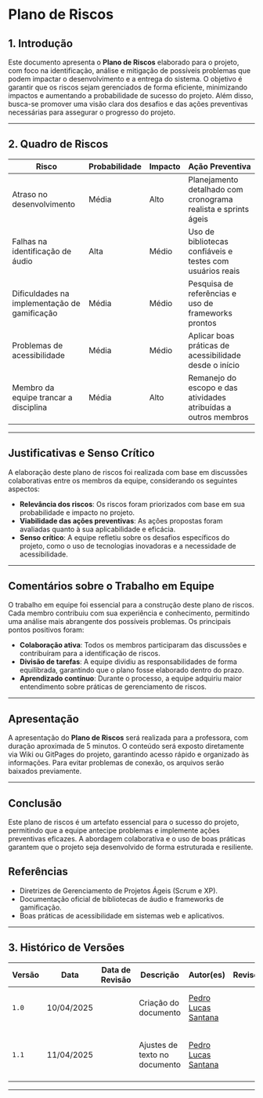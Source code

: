# Plano de Riscos

## 1. Introdução
Este documento apresenta o **Plano de Riscos** elaborado para o projeto, com foco na identificação, análise e mitigação de possíveis problemas que podem impactar o desenvolvimento e a entrega do sistema. O objetivo é garantir que os riscos sejam gerenciados de forma eficiente, minimizando impactos e aumentando a probabilidade de sucesso do projeto. Além disso, busca-se promover uma visão clara dos desafios e das ações preventivas necessárias para assegurar o progresso do projeto.

---

## 2. Quadro de Riscos

| **Risco**                              | **Probabilidade** | **Impacto** | **Ação Preventiva**                                                                 |
|----------------------------------------|-------------------|-------------|-------------------------------------------------------------------------------------|
| Atraso no desenvolvimento              | Média             | Alto        | Planejamento detalhado com cronograma realista e sprints ágeis                     |
| Falhas na identificação de áudio       | Alta              | Médio       | Uso de bibliotecas confiáveis e testes com usuários reais                          |
| Dificuldades na implementação de gamificação | Média        | Médio       | Pesquisa de referências e uso de frameworks prontos                                |
| Problemas de acessibilidade            | Média             | Médio       | Aplicar boas práticas de acessibilidade desde o início                             |
| Membro da equipe trancar a disciplina  | Média             | Alto        | Remanejo do escopo e das atividades atribuídas a outros membros                    |

---


## Justificativas e Senso Crítico
A elaboração deste plano de riscos foi realizada com base em discussões colaborativas entre os membros da equipe, considerando os seguintes aspectos:
- **Relevância dos riscos**: Os riscos foram priorizados com base em sua probabilidade e impacto no projeto.
- **Viabilidade das ações preventivas**: As ações propostas foram avaliadas quanto à sua aplicabilidade e eficácia.
- **Senso crítico**: A equipe refletiu sobre os desafios específicos do projeto, como o uso de tecnologias inovadoras e a necessidade de acessibilidade.

---

## Comentários sobre o Trabalho em Equipe
O trabalho em equipe foi essencial para a construção deste plano de riscos. Cada membro contribuiu com sua experiência e conhecimento, permitindo uma análise mais abrangente dos possíveis problemas. Os principais pontos positivos foram:
- **Colaboração ativa**: Todos os membros participaram das discussões e contribuíram para a identificação de riscos.
- **Divisão de tarefas**: A equipe dividiu as responsabilidades de forma equilibrada, garantindo que o plano fosse elaborado dentro do prazo.
- **Aprendizado contínuo**: Durante o processo, a equipe adquiriu maior entendimento sobre práticas de gerenciamento de riscos.

---

## Apresentação
A apresentação do **Plano de Riscos** será realizada para a professora, com duração aproximada de 5 minutos. O conteúdo será exposto diretamente via Wiki ou GitPages do projeto, garantindo acesso rápido e organizado às informações. Para evitar problemas de conexão, os arquivos serão baixados previamente.

---

## Conclusão
Este plano de riscos é um artefato essencial para o sucesso do projeto, permitindo que a equipe antecipe problemas e implemente ações preventivas eficazes. A abordagem colaborativa e o uso de boas práticas garantem que o projeto seja desenvolvido de forma estruturada e resiliente.

## Referências
- Diretrizes de Gerenciamento de Projetos Ágeis (Scrum e XP).
- Documentação oficial de bibliotecas de áudio e frameworks de gamificação.
- Boas práticas de acessibilidade em sistemas web e aplicativos.

---

## 3. Histórico de Versões

| Versão | Data       | Data de Revisão | Descrição            | Autor(es)                                           | Revisor(es) | Detalhes da revisão |
| ------ | ---------- | --------------- | -------------------- | --------------------------------------------------- | ----------- | ------------------- |
| `1.0`  | 10/04/2025 |                 | Criação do documento | [Pedro Lucas Santana](https://github.com/pedrolucas12) |             | Criação e estruturacao do documento                    |
| `1.1`  | 11/04/2025 |                 | Ajustes de texto no documento | [Pedro Lucas Santana](https://github.com/pedrolucas12) | | Ajustes no texto e validação do quadro de riscos |

---
